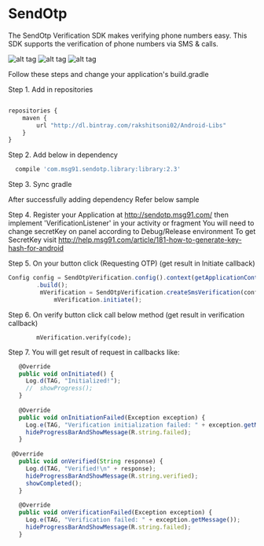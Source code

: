 # SendOtp
The SendOtp Verification SDK makes verifying phone numbers easy. This SDK supports the verification of phone numbers via SMS &amp; calls.

![alt tag](https://cloud.githubusercontent.com/assets/8371249/13195073/bcf22e40-d7cd-11e5-9891-f1f656d9ff45.png)
![alt tag](https://cloud.githubusercontent.com/assets/8371249/13195075/bcf7b6b2-d7cd-11e5-8e58-0a0c8e8849de.png)
![alt tag](https://cloud.githubusercontent.com/assets/8371249/13195074/bcf257f8-d7cd-11e5-970e-78ee034df112.png)

Follow these steps and change your application's build.gradle


Step 1. Add in repositories 
```javascript

repositories {
    maven {
        url "http://dl.bintray.com/rakshitsoni02/Android-Libs"
    }
}
 ```

Step 2. Add below in dependency
 ```javascript
   compile 'com.msg91.sendotp.library:library:2.3'
```

Step 3. Sync gradle

After successfully adding dependency Refer below sample 

Step 4. Register your Application at http://sendotp.msg91.com/ then implement 'VerificationListener'
        in your activity or fragment
        You will need to change secretKey on panel according to Debug/Release environment 
        To get SecretKey visit http://help.msg91.com/article/181-how-to-generate-key-hash-for-android 
        

Step 5. On your button click (Requesting OTP) (get result in Initiate callback)
```javascript
Config config = SendOtpVerification.config().context(getApplicationContext())
        .build();
         mVerification = SendOtpVerification.createSmsVerification(config, phoneNumber, this, countryCode);
             mVerification.initiate();
```     
Step 6. On verify button click call below method (get result in verification callback)

            mVerification.verify(code); 
        
Step 7. You will get result of request in callbacks like:

```javascript
   @Override
   public void onInitiated() {
     Log.d(TAG, "Initialized!");
     //  showProgress();
   }
 
   @Override
   public void onInitiationFailed(Exception exception) {
     Log.e(TAG, "Verification initialization failed: " + exception.getMessage());
     hideProgressBarAndShowMessage(R.string.failed);
   }
 
 @Override
   public void onVerified(String response) {
     Log.d(TAG, "Verified!\n" + response);
     hideProgressBarAndShowMessage(R.string.verified);
     showCompleted();
   }
 
   @Override
   public void onVerificationFailed(Exception exception) {
     Log.e(TAG, "Verification failed: " + exception.getMessage());
     hideProgressBarAndShowMessage(R.string.failed);
   }




